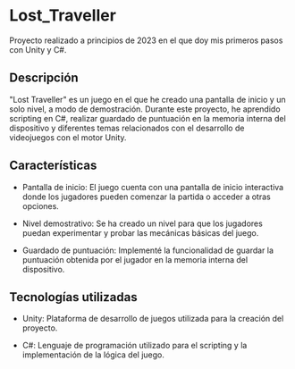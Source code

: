 # Lost_Traveller

Proyecto realizado a principios de 2023 en el que doy mis primeros pasos con Unity y C#.

## Descripción

"Lost Traveller" es un juego en el que he creado una pantalla de inicio y un solo nivel, a modo de demostración. Durante este proyecto, he aprendido scripting en C#, realizar guardado de puntuación en la memoria interna del dispositivo y diferentes temas relacionados con el desarrollo de videojuegos con el motor Unity.

## Características

- Pantalla de inicio: El juego cuenta con una pantalla de inicio interactiva donde los jugadores pueden comenzar la partida o acceder a otras opciones.

- Nivel demostrativo: Se ha creado un nivel para que los jugadores puedan experimentar y probar las mecánicas básicas del juego.

- Guardado de puntuación: Implementé la funcionalidad de guardar la puntuación obtenida por el jugador en la memoria interna del dispositivo.

## Tecnologías utilizadas

- Unity: Plataforma de desarrollo de juegos utilizada para la creación del proyecto.

- C#: Lenguaje de programación utilizado para el scripting y la implementación de la lógica del juego.
